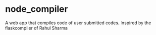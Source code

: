 # node_compiler
A web app that compiles code of user submitted codes. Inspired by the flaskcompiler of Rahul Sharma
